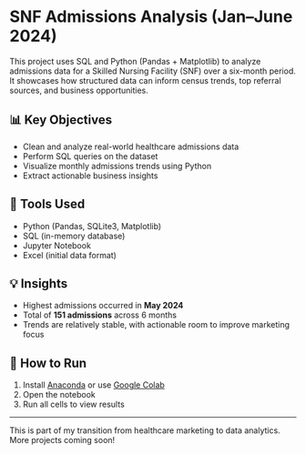 # SNF Admissions Analysis (Jan–June 2024)

This project uses SQL and Python (Pandas + Matplotlib) to analyze admissions data for a Skilled Nursing Facility (SNF) over a six-month period. It showcases how structured data can inform census trends, top referral sources, and business opportunities.

## 📊 Key Objectives
- Clean and analyze real-world healthcare admissions data
- Perform SQL queries on the dataset
- Visualize monthly admissions trends using Python
- Extract actionable business insights

## 🧰 Tools Used
- Python (Pandas, SQLite3, Matplotlib)
- SQL (in-memory database)
- Jupyter Notebook
- Excel (initial data format)

## 💡 Insights
- Highest admissions occurred in **May 2024**
- Total of **151 admissions** across 6 months
- Trends are relatively stable, with actionable room to improve marketing focus

## 🔧 How to Run
1. Install [Anaconda](https://www.anaconda.com/products/distribution) or use [Google Colab](https://colab.research.google.com)
2. Open the notebook
3. Run all cells to view results

---

This is part of my transition from healthcare marketing to data analytics. More projects coming soon!
